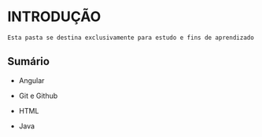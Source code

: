 # INTRODUÇÃO

	Esta pasta se destina exclusivamente para estudo e fins de aprendizado 

## Sumário

 - Angular

 - Git e Github

 - HTML

 - Java

   


